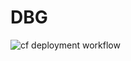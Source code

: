 # DBG

![cf deployment workflow](https://github.com/alexqguo/drinking-board-game-v3/actions/workflows/deploy-app.yml/badge.svg)
